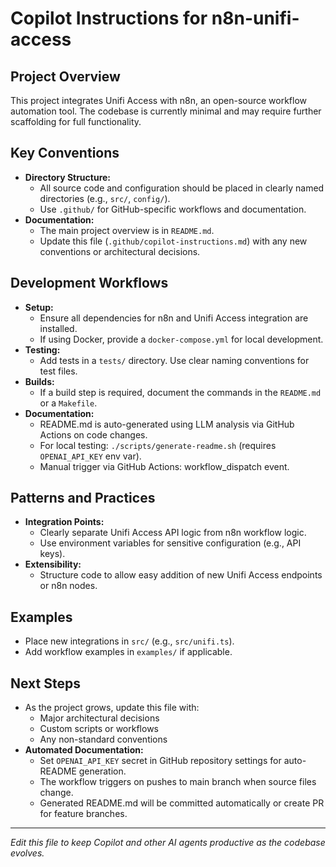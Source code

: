 # Copilot Instructions for n8n-unifi-access

## Project Overview
This project integrates Unifi Access with n8n, an open-source workflow automation tool. The codebase is currently minimal and may require further scaffolding for full functionality.

## Key Conventions
- **Directory Structure:**
  - All source code and configuration should be placed in clearly named directories (e.g., `src/`, `config/`).
  - Use `.github/` for GitHub-specific workflows and documentation.
- **Documentation:**
  - The main project overview is in `README.md`.
  - Update this file (`.github/copilot-instructions.md`) with any new conventions or architectural decisions.

## Development Workflows
- **Setup:**
  - Ensure all dependencies for n8n and Unifi Access integration are installed.
  - If using Docker, provide a `docker-compose.yml` for local development.
- **Testing:**
  - Add tests in a `tests/` directory. Use clear naming conventions for test files.
- **Builds:**
  - If a build step is required, document the commands in the `README.md` or a `Makefile`.
- **Documentation:**
  - README.md is auto-generated using LLM analysis via GitHub Actions on code changes.
  - For local testing: `./scripts/generate-readme.sh` (requires `OPENAI_API_KEY` env var).
  - Manual trigger via GitHub Actions: workflow_dispatch event.

## Patterns and Practices
- **Integration Points:**
  - Clearly separate Unifi Access API logic from n8n workflow logic.
  - Use environment variables for sensitive configuration (e.g., API keys).
- **Extensibility:**
  - Structure code to allow easy addition of new Unifi Access endpoints or n8n nodes.

## Examples
- Place new integrations in `src/` (e.g., `src/unifi.ts`).
- Add workflow examples in `examples/` if applicable.

## Next Steps
- As the project grows, update this file with:
  - Major architectural decisions
  - Custom scripts or workflows
  - Any non-standard conventions
- **Automated Documentation:**
  - Set `OPENAI_API_KEY` secret in GitHub repository settings for auto-README generation.
  - The workflow triggers on pushes to main branch when source files change.
  - Generated README.md will be committed automatically or create PR for feature branches.

---

*Edit this file to keep Copilot and other AI agents productive as the codebase evolves.*
